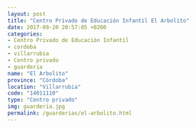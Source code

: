 ```yaml
---
layout: post
title: "Centro Privado de Educación Infantil El Arbolito"
date: 2017-09-20 20:57:05 +0200
categories:
- Centro Privado de Educación Infantil
- cordoba
- villarrubia
- Centro privado
- guarderia
name: "El Arbolito"
province: "Córdoba"
location: "Villarrubia"
code: "14011110"
type: "Centro privado"
img: guarderia.jpg
permalink: /guarderias/el-arbolito.html
---
```

